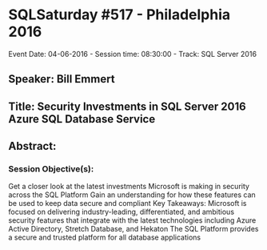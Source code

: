 # SQLSaturday #517 - Philadelphia 2016
Event Date: 04-06-2016 - Session time: 08:30:00 - Track: SQL Server 2016
## Speaker: Bill Emmert
## Title: Security Investments in SQL Server 2016  Azure SQL Database Service
## Abstract:
### Session Objective(s): 
Get a closer look at the latest investments Microsoft is making in security across the SQL Platform
Gain an understanding for how these features can be used to keep data secure and compliant
Key Takeaways:
Microsoft is focused on delivering industry-leading, differentiated, and ambitious security features that integrate with the latest technologies including Azure Active Directory, Stretch Database, and Hekaton
The SQL Platform provides a secure and trusted platform for all database applications


